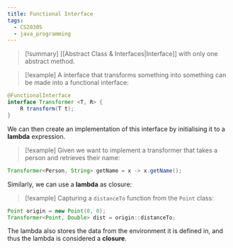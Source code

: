 ```yaml
---
title: Functional Interface
tags:
  - CS2030S
  - java_programming
---
```

>[!summary] [[Abstract Class & Interfaces|Interface]] with only one abstract method.

> [!example] A interface that transforms something into something can be made into a functional interface:
```Java
@FunctionalInterface
interface Transformer <T, R> {
	R transform(T t);
}
```

We can then create an implementation of this interface by initialising it to a **lambda** expression.

> [!example] Given we want to implement a transformer that takes a person and retrieves their name:
``` java
Transformer<Person, String> getName = x -> x.getName();
```

Similarly, we can use a **lambda** as closure:
>[!example] Capturing a `distanceTo` function from the `Point` class:
```Java
Point origin = new Point(0, 0);
Transformer<Point, Double> dist = origin::distanceTo;
```

The lambda also stores the data from the environment it is defined in, and thus the lambda is considered a **closure**. 